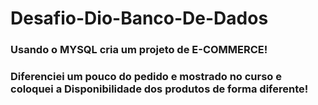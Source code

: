 # Desafio-Dio-Banco-De-Dados
### Usando o MYSQL cria um projeto de E-COMMERCE!
### Diferenciei um pouco do pedido e mostrado no curso e coloquei a Disponibilidade dos produtos de forma diferente!
